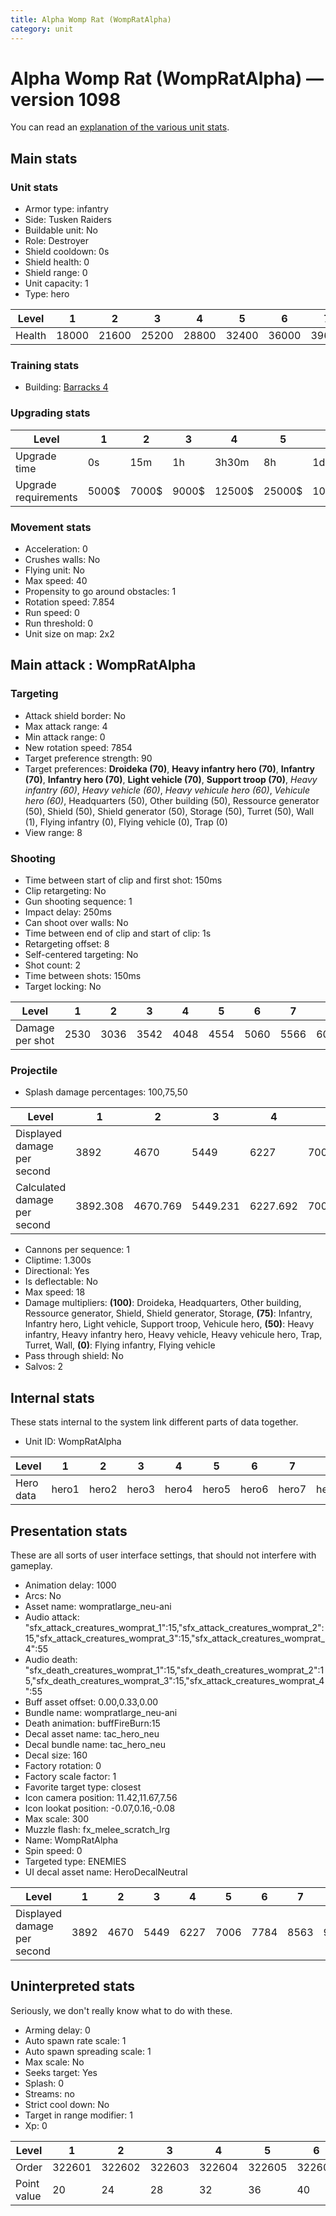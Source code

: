 ```yaml
---
title: Alpha Womp Rat (WompRatAlpha)
category: unit
---
```


# Alpha Womp Rat (WompRatAlpha) — version 1098

You can read an [explanation  of the various unit stats](unitexplained.md).

## Main stats

### Unit stats

  * Armor type: infantry
  * Side: Tusken Raiders
  * Buildable unit: No
  * Role: Destroyer
  * Shield cooldown: 0s
  * Shield health: 0
  * Shield range: 0
  * Unit capacity: 1
  * Type: hero

|Level |1    |2    |3    |4    |5    |6    |7    |8    |9    |10   |
|------|-----|-----|-----|-----|-----|-----|-----|-----|-----|-----|
|Health|18000|21600|25200|28800|32400|36000|39600|43200|46800|54000|


### Training stats

  * Building: [Barracks 4](smugglerBarracks.html)

### Upgrading stats

|Level               |1    |2    |3    |4     |5     |6      |7      |8      |9       |10      |
|--------------------|-----|-----|-----|------|------|-------|-------|-------|--------|--------|
|Upgrade time        |0s   |15m  |1h   |3h30m |8h    |1d     |2d     |3d12h  |5d      |1w1d    |
|Upgrade requirements|5000$|7000$|9000$|12500$|25000$|100000$|160000$|320000$|1000000$|1750000$|


### Movement stats

  * Acceleration: 0
  * Crushes walls: No
  * Flying unit: No
  * Max speed: 40
  * Propensity to go around obstacles: 1
  * Rotation speed: 7.854
  * Run speed: 0
  * Run threshold: 0
  * Unit size on map: 2x2

## Main attack : WompRatAlpha

### Targeting

  * Attack shield border: No
  * Max attack range: 4
  * Min attack range: 0
  * New rotation speed: 7854
  * Target preference strength: 90
  * Target preferences: **Droideka (70)**, **Heavy infantry hero (70)**, **Infantry (70)**, **Infantry hero (70)**, **Light vehicle (70)**, **Support troop (70)**, _Heavy infantry (60)_, _Heavy vehicle (60)_, _Heavy vehicule hero (60)_, _Vehicule hero (60)_, Headquarters (50), Other building (50), Ressource generator (50), Shield (50), Shield generator (50), Storage (50), Turret (50), Wall (1), Flying infantry (0), Flying vehicle (0), Trap (0)
  * View range: 8

### Shooting

  * Time between start of clip and first shot: 150ms
  * Clip retargeting: No
  * Gun shooting sequence: 1
  * Impact delay: 250ms
  * Can shoot over walls: No
  * Time between end of clip and start of clip: 1s
  * Retargeting offset: 8
  * Self-centered targeting: No
  * Shot count: 2
  * Time between shots: 150ms
  * Target locking: No

|Level          |1   |2   |3   |4   |5   |6   |7   |8   |9   |10  |
|---------------|----|----|----|----|----|----|----|----|----|----|
|Damage per shot|2530|3036|3542|4048|4554|5060|5566|6072|6578|7590|


### Projectile

  * Splash damage percentages: 100,75,50

|Level                       |1       |2       |3       |4       |5       |6       |7       |8       |9    |10       |
|----------------------------|--------|--------|--------|--------|--------|--------|--------|--------|-----|---------|
|Displayed damage per second |3892    |4670    |5449    |6227    |7006    |7784    |8563    |9341    |10120|11676    |
|Calculated damage per second|3892.308|4670.769|5449.231|6227.692|7006.154|7784.615|8563.077|9341.538|10120|11676.923|


  * Cannons per sequence: 1
  * Cliptime: 1.300s
  * Directional: Yes
  * Is deflectable: No
  * Max speed: 18
  * Damage multipliers: **(100)**: Droideka, Headquarters, Other building, Ressource generator, Shield, Shield generator, Storage, **(75)**: Infantry, Infantry hero, Light vehicle, Support troop, Vehicule hero, **(50)**: Heavy infantry, Heavy infantry hero, Heavy vehicle, Heavy vehicule hero, Trap, Turret, Wall, **(0)**: Flying infantry, Flying vehicle
  * Pass through shield: No
  * Salvos: 2

## Internal stats

These stats internal to the system link different parts of data together.

  * Unit ID: WompRatAlpha

|Level    |1    |2    |3    |4    |5    |6    |7    |8    |9    |10    |
|---------|-----|-----|-----|-----|-----|-----|-----|-----|-----|------|
|Hero data|hero1|hero2|hero3|hero4|hero5|hero6|hero7|hero8|hero9|hero10|


## Presentation stats

These are all sorts of user interface settings, that should not interfere with gameplay.

  * Animation delay: 1000
  * Arcs: No
  * Asset name: wompratlarge_neu-ani
  * Audio attack: "sfx_attack_creatures_womprat_1":15,"sfx_attack_creatures_womprat_2":15,"sfx_attack_creatures_womprat_3":15,"sfx_attack_creatures_womprat_4":55
  * Audio death: "sfx_death_creatures_womprat_1":15,"sfx_death_creatures_womprat_2":15,"sfx_death_creatures_womprat_3":15,"sfx_attack_creatures_womprat_4":55
  * Buff asset offset: 0.00,0.33,0.00
  * Bundle name: wompratlarge_neu-ani
  * Death animation: buffFireBurn:15
  * Decal asset name: tac_hero_neu
  * Decal bundle name: tac_hero_neu
  * Decal size: 160
  * Factory rotation: 0
  * Factory scale factor: 1
  * Favorite target type: closest
  * Icon camera position: 11.42,11.67,7.56
  * Icon lookat position: -0.07,0.16,-0.08
  * Max scale: 300
  * Muzzle flash: fx_melee_scratch_lrg
  * Name: WompRatAlpha
  * Spin speed: 0
  * Targeted type: ENEMIES
  * UI decal asset name: HeroDecalNeutral

|Level                      |1   |2   |3   |4   |5   |6   |7   |8   |9    |10   |
|---------------------------|----|----|----|----|----|----|----|----|-----|-----|
|Displayed damage per second|3892|4670|5449|6227|7006|7784|8563|9341|10120|11676|


## Uninterpreted stats

Seriously, we don't really know what to do with these.

  * Arming delay: 0
  * Auto spawn rate scale: 1
  * Auto spawn spreading scale: 1
  * Max scale: No
  * Seeks target: Yes
  * Splash: 0
  * Streams: no
  * Strict cool down: No
  * Target in range modifier: 1
  * Xp: 0

|Level      |1     |2     |3     |4     |5     |6     |7     |8     |9     |10    |
|-----------|------|------|------|------|------|------|------|------|------|------|
|Order      |322601|322602|322603|322604|322605|322606|322607|322608|322609|322610|
|Point value|20    |24    |28    |32    |36    |40    |44    |48    |52    |60    |


